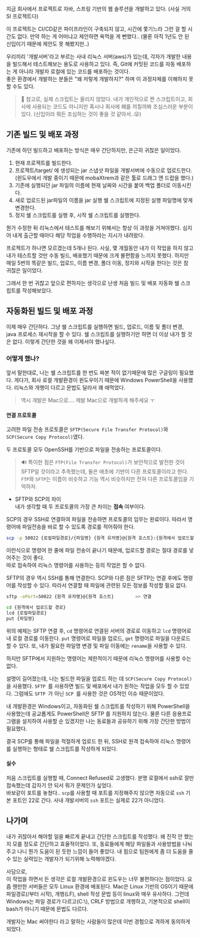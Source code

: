지금 회사에서 프로젝트로 자바, 스프링 기반의 웹 솔루션을 개발하고 있다. (사실 거의 SI 프로젝트다)

이 프로젝트는 CI/CD같은 파이프라인이 구축되지 않고, 시간에 쫓기느라 그런 걸 할 시간도 없다. 만약 하는 게 어떠냐고 제안하면 욕먹을 게 뻔했다.. (물론 아직 1년도 안 된 신입이기 때문에 제안도 못 해봤지만..)

우리끼리 '개발서버'라고 부르는 사내 리눅스 서버(aws)가 있는데, 각자가 개발한 내용을 빌드해서 테스트해보는 용도로 사용하고 있다. 즉, Git에 커밋된 코드를 자동 배포하는 게 아니라 개발자 로컬에 있는 코드를 배포하는 것이다.  
좋은 환경에서 개발하는 분들은 "왜 저렇게 개발하지?" 하며 이 과정자체를 이해하지 못할 수도 있다.

> 📢 참고로, 실제 스크립트는 올리지 않았다. 내가 개인적으로 짠 스크립트이고, 회사에 사용되는 코드도 아니지만 혹시나 회사에 폐를 끼칠까봐 조심스러운 부분이 있다. (신입이라 뭐든 조심하는 것이 좋을 것 같아서..😜)

## 기존 빌드 및 배포 과정

기존에 하던 빌드하고 배포하는 방식은 매우 간단하지만, 은근히 귀찮은 일이었다.

1.  현재 프로젝트를 빌드한다.
2.  프로젝트/target/ 에 생성되는 jar 스냅샷 파일을 개발서버에 수동으로 업로드한다.  
    (윈도우에서 개발 중이기 때문에 mobaXtrem과 같은 툴로 드래그 앤 드랍을 했다.)
3.  기존에 실행되던 jar 파일의 이름에 현재 날짜와 시간을 붙여 백업 폴더로 이동시킨다.
4.  새로 업로드된 jar파일의 이름을 jar 실행 쉘 스크립트에 지정된 실행 파일명에 맞게 변경한다.
5.  정지 쉘 스크립트를 실행 후, 시작 쉘 스크립트를 실행한다.

뭔가 수정한 뒤 리눅스에서 테스트를 해보기 위해서는 항상 이 과정을 거쳐야했다. 심지어 내게 출근할 때마다 해당 작업을 수행하라는 지시가 내려왔다.

프로젝트가 하나면 모르겠는데 5개나 된다. 사실, 몇 개월동안 내가 이 작업을 하지 않고 내가 테스트할 것만 수동 빌드, 배포했기 때문에 크게 불편함을 느끼지 못했다. 하지만 매일 5번의 똑같은 빌드, 업로드, 이름 변경, 폴더 이동, 정지와 시작을 한다는 것은 참 귀찮은 일이었다.

그래서 한 번 귀찮고 앞으로 편하자는 생각으로 난생 처음 빌드 및 배포 자동화 쉘 스크립트를 작성해보았다.

## 자동화된 빌드 및 배포 과정

이제 매우 간단하다. 그냥 쉘 스크립트를 실행하면 빌드, 업로드, 이름 및 폴더 변경, java 프로세스 재시작을 할 수 있다. 쉘 스크립트를 실행하기만 하면 더 이상 내가 할 것은 없다. 이렇게 간단한 것을 왜 이제서야 했나싶다.

### 어떻게 했나?

앞서 말한대로, 나는 쉘 스크립트를 한 번도 짜본 적이 없기때문에 많은 구글링이 필요했다. 게다가, 회사 로컬 개발환경이 윈도우이기 때문에 Windows PowerShell을 사용했다. 리눅스와 개행이 다르고 문법도 달라서 꽤 애먹었다.

> 역시 개발은 Mac으로.... 제발 Mac으로 개발하게 해주세요 ㅜ

#### 연결 프로토콜

고려한 파일 전송 프로토콜은 `SFTP(Secure File Transfer Protocol)`와 `SCP(Secure Copy Protocol)`였다.

두 프로토콜 모두 OpenSSH를 기반으로 파일을 전송하는 프로토콜이다.

> 🔊 특이한 점은 `FTP(File Transfer Protocol)`가 보안적으로 발전한 것이 SFTP일 것이라고 추측했는데, 둘은 애초에 기반이 다른 프로토콜이라고 한다. `FTP`와 `SFTP`는 이름이 비슷하고 기능 역시 비슷하지만 전혀 다른 프로토콜임을 기억하자.

 - SFTP와 SCP의 차이  
내가 생각할 때 두 프로토콜의 가장 큰 차이는 **접속** 여부이다.

SCP의 경우 SSH로 연결하여 파일을 전송하면 프로토콜의 임무는 완료이다. 따라서 명령어에 파일전송을 바로 할 수 있도록 경로를 적어줘야 한다.

``` sh
scp -p 50022 {로컬파일경로}/{파일명} {원격 유저명}@{원격 호스트}:{원격에서 업로드할 경로}
```

이런식으로 명령어 한 줄에 파일 전송이 끝나기 때문에, 업로드할 경로는 절대 경로를 넣어주는 것이 좋다.  
따로 접속하여 리눅스 명령어를 사용하는 등의 작업은 할 수 없다.

SFTP의 경우 역시 SSH를 통해 연결한다. SCP와 다른 점은 SFTP는 연결 후에도 명령어를 작성할 수 있다. 따라서 연결할 때 파일에 관련된 모든 정보를 작성할 필요 없다.

``` sh
sftp -oPort=50022 {원격 유저명}@{원격 호스트}        >> 연결

cd {원격에서 업로드할 경로}
lcd {로컬파일경로}
put {파일명}
```

위의 예제는 SFTP 연결 후, `cd` 명령어로 연결된 서버의 경로로 이동하고 `lcd` 명령어로 내 로컬 경로를 이동한다. `put` 명령어로 파일을 업로드, `get` 명령어로 파일을 다운로드 할 수 있다. 또, 내가 필요한 파일명 변경 및 파일 이동에는 `rename`을 사용할 수 있다.

하지만 SFTP에서 지원하는 명령어는 제한적이기 때문에 리눅스 명령어를 사용할 수는 없다.

설명이 길어졌는데, 나는 빌드한 파일을 업로드 하는 데  `SCP(Secure Copy Protocol) `을 사용했다.  `SFTP `를 사용하면 빌드 및 배포에서 내가 원하는 작업을 모두 할 수 있었다. 그럼에도  `SFTP `가 아닌  `SCP `를 사용한 것은 OS적인 이슈 때문이었다.

내 개발환경은 Windows이고, 자동화된 쉘 스크립트를 작성하기 위해 PowerShell을 사용했는데 공교롭게도 PowerShell은 SFTP 를 지원하지 않는다. 물론 다른 응용프로그램을 설치하여 사용할 순 있겠지만 나는 동료들과 공유하기 위해 가장 간단한 방법이 필요했다.

결국 SCP를 통해 파일을 적절하게 업로드 한 뒤, SSH로 원격 접속하여 리눅스 명령어를 실행하는 형태로 쉘 스크립트를 작성하게 되었다.

#### 실수

처음 스크립트를 실행할 때, Connect Refused로 고생했다. 분명 로컬에서 ssh로 잘만 접속했는데 갑자기 안 되서 뭐가 문제인가 싶었다.  
바보같이 포트를 놓쳤다.. `scp`를 사용할 때 포트를 지정해주지 않으면 자동으로 `ssh` 기본 포트인 22로 간다. 사내 개발서버의 `ssh` 포트는 실제로 22가 아니었다.

## 나가며

내가 귀찮아서 해야할 일을 빠르게 끝내고 간단한 스크립트를 작성했다. 왜 진작 안 했는 지 모를 정도로 간단하고 효율적이었다. 또, 동료들에게 해당 파일들과 사용방법을 나눠주고 나니 뭔가 도움이 된 듯한 느낌이 들어 좋았다. 내 힘으로 팀원에게 좀 더 도움을 줄 수 있는 실력있는 개발자가 되기위해 노력해야겠다.

사담으로,  
이 작업을 하면서 든 생각은 로컬 개발환경으로 윈도우는 너무 불편하다는 점이었다. 요즘 웬만한 서버들은 모두 Linux 환경에 배포된다. Mac은 Linux 기반의 OS이기 때문에 파일경로(/부터 시작), 개행(LF), shell 작성 문법 등이 linux와 매우 유사하다. 그런데 Windows는 파일 경로가 다르고(C:\\), CRLF 방법으로 개행하고, 기본적으로 shell이 bash가 아니기 때문에 문법도 다르다.

개발자는 Mac 써야한다 라고 말하는 사람들이 많은데 이번 경험으로 격하게 동의하게 되었다.